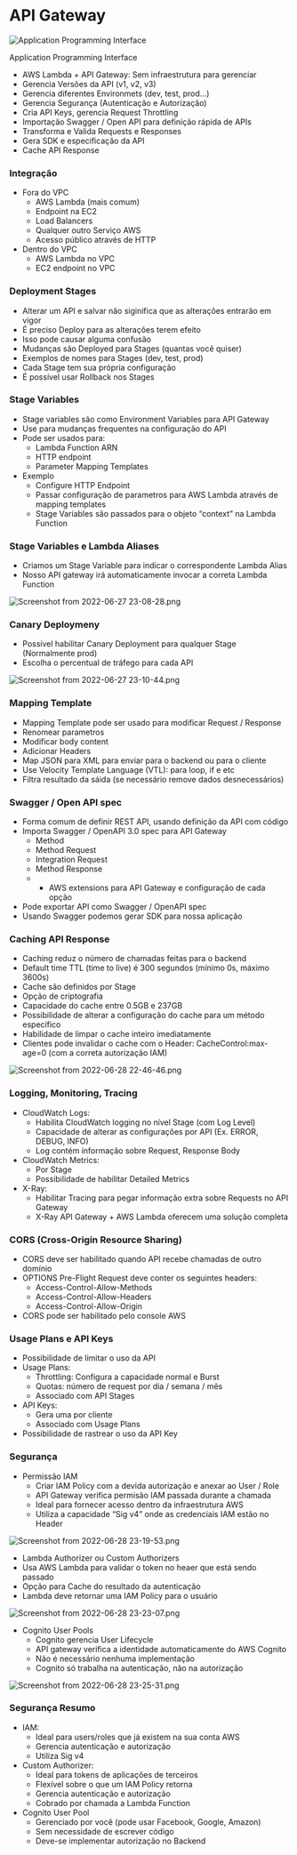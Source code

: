 # API Gateway

![Application Programming Interface](API%20Gateway%20b8a978cfa59d4f78a430926ff46ca9f2/Screenshot_from_2022-06-27_22-44-48.png)

Application Programming Interface

- AWS Lambda + API Gateway: Sem infraestrutura para gerenciar
- Gerencia Versões da API (v1, v2, v3)
- Gerencia diferentes Environmets (dev, test, prod…)
- Gerencia Segurança (Autenticação e Autorização)
- Cria API Keys, gerencia Request Throttling
- Importação Swagger / Open API para definição rápida de APIs
- Transforma e Valida Requests e Responses
- Gera SDK e especificação da API
- Cache API Response

### Integração

- Fora do VPC
    - AWS Lambda (mais comum)
    - Endpoint na EC2
    - Load Balancers
    - Qualquer outro Serviço AWS
    - Acesso público através de HTTP
- Dentro do VPC
    - AWS Lambda no VPC
    - EC2 endpoint no VPC

### Deployment Stages

- Alterar um API e salvar não siginifica que as alterações entrarão em vigor
- É preciso Deploy para as alterações terem efeito
- Isso pode causar alguma confusão
- Mudanças são Deployed para Stages (quantas você quiser)
- Exemplos de nomes para Stages (dev, test, prod)
- Cada Stage tem sua própria configuração
- É possível usar Rollback nos Stages

### Stage Variables

- Stage variables são como Environment Variables para API Gateway
- Use para mudanças frequentes na configuração do API
- Pode ser usados para:
    - Lambda Function ARN
    - HTTP endpoint
    - Parameter Mapping Templates
- Exemplo
    - Configure HTTP Endpoint
    - Passar configuração de parametros para AWS Lambda através de mapping templates
    - Stage Variables são passados para o objeto “context” na Lambda Function

### Stage Variables e Lambda Aliases

- Criamos um Stage Variable para indicar o correspondente Lambda Alias
- Nosso API gateway irá automaticamente invocar a correta Lambda Function

![Screenshot from 2022-06-27 23-08-28.png](API%20Gateway%20b8a978cfa59d4f78a430926ff46ca9f2/Screenshot_from_2022-06-27_23-08-28.png)

### Canary Deploymeny

- Possível habilitar Canary Deployment para qualquer Stage (Normalmente prod)
- Escolha o percentual de tráfego para cada API

 

![Screenshot from 2022-06-27 23-10-44.png](API%20Gateway%20b8a978cfa59d4f78a430926ff46ca9f2/Screenshot_from_2022-06-27_23-10-44.png)

### Mapping Template

- Mapping Template pode ser usado para modificar Request / Response
- Renomear parametros
- Modificar body content
- Adicionar Headers
- Map JSON para XML para enviar para o backend ou para o cliente
- Use Velocity Template Language (VTL): para loop, if e etc
- Filtra resultado da sáida (se necessário remove dados desnecessários)

### Swagger / Open API spec

- Forma comum de definir REST API, usando definição da API com código
- Importa Swagger / OpenAPI 3.0 spec para API Gateway
    - Method
    - Method Request
    - Integration Request
    - Method Response
    - + AWS extensions para API Gateway e configuração de cada opção
- Pode exportar API como Swagger / OpenAPI spec
- Usando Swagger podemos gerar SDK para nossa aplicação

### Caching API Response

- Caching reduz o número de chamadas feitas para o backend
- Default time TTL (time to live) é 300 segundos (mínimo 0s, máximo 3600s)
- Cache são definidos por Stage
- Opção de criptografia
- Capacidade do cache entre 0.5GB e 237GB
- Possibilidade de alterar a configuração do cache para um método específico
- Habilidade de limpar o cache inteiro imediatamente
- Clientes pode invalidar o cache com o Header: CacheControl:max-age=0 (com a correta autorização IAM)

![Screenshot from 2022-06-28 22-46-46.png](API%20Gateway%20b8a978cfa59d4f78a430926ff46ca9f2/Screenshot_from_2022-06-28_22-46-46.png)

### Logging, Monitoring, Tracing

- CloudWatch Logs:
    - Habilita CloudWatch logging no nível Stage (com Log Level)
    - Capacidade de alterar as configurações por API (Ex. ERROR, DEBUG, INFO)
    - Log contém informação sobre Request, Response Body
- CloudWatch Metrics:
    - Por Stage
    - Possibilidade de habilitar Detailed Metrics
- X-Ray:
    - Habilitar Tracing para pegar informação extra sobre Requests no API Gateway
    - X-Ray API Gateway + AWS Lambda oferecem uma solução completa

### CORS (Cross-Origin Resource Sharing)

- CORS deve ser habilitado quando API recebe chamadas de outro domínio
- OPTIONS Pre-Flight Request deve conter os seguintes headers:
    - Access-Control-Allow-Methods
    - Access-Control-Allow-Headers
    - Access-Control-Allow-Origin
- CORS pode ser habilitado pelo console AWS

### Usage Plans e API Keys

- Possibilidade de limitar o uso da API
- Usage Plans:
    - Throttling: Configura a capacidade normal e Burst
    - Quotas: número de request por dia / semana / mês
    - Associado com API Stages
- API Keys:
    - Gera uma por cliente
    - Associado com Usage Plans
- Possibilidade de rastrear o uso da API Key

### Segurança

- Permissão IAM
    - Criar IAM Policy com a devida autorização e anexar ao User / Role
    - API Gateway verifica permisão IAM passada durante a chamada
    - Ideal para fornecer acesso dentro da infraestrutura AWS
    - Utiliza a capacidade “Sig v4” onde as credenciais IAM estão no Header

![Screenshot from 2022-06-28 23-19-53.png](API%20Gateway%20b8a978cfa59d4f78a430926ff46ca9f2/Screenshot_from_2022-06-28_23-19-53.png)

- Lambda Authorizer ou Custom Authorizers
- Usa AWS Lambda para validar o token no heaer que está sendo passado
- Opção para Cache do resultado da autenticação
- Lambda deve retornar uma IAM Policy para o usuário

![Screenshot from 2022-06-28 23-23-07.png](API%20Gateway%20b8a978cfa59d4f78a430926ff46ca9f2/Screenshot_from_2022-06-28_23-23-07.png)

- Cognito User Pools
    - Cognito gerencia User Lifecycle
    - API gateway verifica a identidade automaticamente do AWS Cognito
    - Não é necessário nenhuma implementação
    - Cognito só trabalha na autenticação, não na autorização

![Screenshot from 2022-06-28 23-25-31.png](API%20Gateway%20b8a978cfa59d4f78a430926ff46ca9f2/Screenshot_from_2022-06-28_23-25-31.png)

### Segurança Resumo

- IAM:
    - Ideal para users/roles que já existem na sua conta AWS
    - Gerencia autenticação e autorização
    - Utiliza Sig v4
- Custom Authorizer:
    - Ideal para tokens de aplicações de terceiros
    - Flexível sobre o que um IAM Policy retorna
    - Gerencia autenticação e autorização
    - Cobrado por chamada a Lambda Function
- Cognito User Pool
    - Gerenciado por você (pode usar Facebook, Google, Amazon)
    - Sem necessidade de escrever código
    - Deve-se implementar autorização no Backend